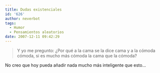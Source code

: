 ```yaml
---
title: Dudas existenciales
id: '626'
author: neverbot
tags:
  - Humor
  - Pensamientos aleatorios
date: 2007-12-11 09:42:29
---
```


> Y yo me pregunto: ¿Por qué a la cama se la dice cama y a la cómoda cómoda, si es mucho más cómoda la cama que la cómoda?

No creo que hoy pueda añadir nada mucho más inteligente que esto...